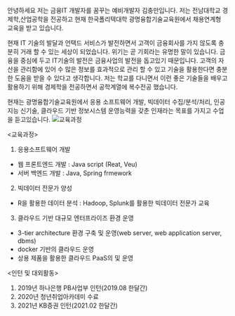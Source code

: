 안녕하세요 저는 금융IT 개발자를 꿈꾸는 예비개발자 김충만입니다.
저는 전남대학교 경제학,산업공학을 전공하고 현재 한국폴리텍대학 광명융합기술교육원에서 채용연계형 교육을 받고 있습니다.

현재 IT 기술의 발달과 언택드 서비스가 발전하면서 고객이 금융회사를 가지 않도록 충분히 거래 할 수 있는 세상이 되었습니다. 
위기는 곧 기회라는 유명한 말이 있습니다. 금융을 중심에 두고 IT기술의 발전은 금융사업의 발전을 돕고있기 때문입니다. 
고객의 자산을 관리함에 있어 수 많은 정보를 효과적으로 관리 할 수 있고 기술을 활용한다면 충분한 도움을 받을 수 있다고 생각합니다. 
저는 학교를 다니면서 이런 좋은 기술들을 배우고 활용하기 위해 경제학을 전공하면서 공학계열에 복수전공 했습니다.

현재는 광명융합기술교육원에서 응용 소프트웨어 개발, 빅데이터 수집/분석/처리, 인공지능 신기술, 클라우드 기반 정보시스템 운영능력을 갖춘 인재라는 목표를 가지고 수업을 듣고있습니다.
![교육과정](https://user-images.githubusercontent.com/79954014/118357904-5125b380-b5b7-11eb-8a5e-a4cebef24509.jpg)

<교육과정>

1) 응용소프트웨어 개발
- 웹 프론트엔드 개발 : Java script (Reat, Veu)
- 서버 백엔드 개발 : Java, Spring frmework

2) 빅데이터 전문가 양성
- R을 활용한 데이터 분석 : Hadoop, Splunk를 활용한 빅데이터 전문가 교육

3) 클라우드 기반 대규모 엔터프라이즈 환경 운영
- 3-tier architecture 환경 구축 및 운영(web server, web application server, dbms)
- docker 기반의 클라우드 운영
- 상용 제품을 활용한 클라우드 PaaS의 및 운영

<인턴 및 대외활동>

1) 2019년 하나은행 PB사업부 인턴(2019.08 한달간)
2) 2020년 청년취업아카데미 수료
3) 2021년 KB증권 인턴(2021.02 한달간)
